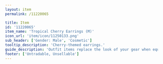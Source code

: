```yaml
---
layout: item
permalink: /11220065

title: Item
id: '11220065'
item_name: 'Tropical Cherry Earrings (M)'
icon_url: 'item/icon/11250133.png'
sub_header: ['Gender: Male', 'Cosmetic']
tooltip_description: 'Cherry-themed earrings.'
guide_description: 'Outfit items replace the look of your gear when equipped.'
footer: ['Untradable, Unsellable']
---
```

